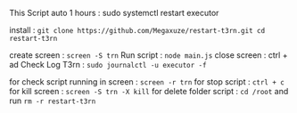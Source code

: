 This Script auto 1 hours : sudo systemctl restart executor

install : ```git clone https://github.com/Megaxuze/restart-t3rn.git
cd restart-t3rn```

create screen : ```screen -S trn```
Run script : ```node main.js```
close screen : ctrl + ad
Check Log T3rn : ```sudo journalctl -u executor -f```

for check script running in screen : ```screen -r trn```
for stop script : ```ctrl + c```
for kill screen : ```screen -S trn -X kill```
for delete folder script : ```cd /root``` and run ```rm -r restart-t3rn```
